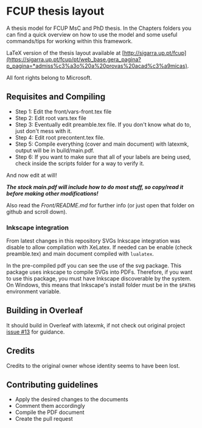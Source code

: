 # FCUP thesis layout

A thesis model for FCUP MsC and PhD thesis. In the Chapters folders you can find a quick overview on how to use the model
and some useful commands/tips for working within this framework.

LaTeX version of the thesis layout available at [http://sigarra.up.pt/fcup](https://sigarra.up.pt/fcup/pt/web_base.gera_pagina?p_pagina=*admiss%c3%a3o%20a%20provas%20acad%c3%a9micas).

All font rights belong to Microsoft.

## Requisites and Compiling

- Step 1: Edit the front/vars-front.tex file
- Step 2: Edit root vars.tex file
- Step 3: Eventually edit preamble.tex file. If you don't know what do to, just
  don't mess with it.
- Step 4: Edit root precontent.tex file.
- Step 5: Compile everything (cover and main document) with latexmk, output will be in build/main.pdf.
- Step 6: If you want to make sure that all of your labels are being used, check inside the scripts folder for a way to verify it.

And now edit at will!

**_The stock main.pdf will include how to do most stuff, so copy/read it before making other modifications!_**

Also read the _Front/README.md_ for further info (or just open that folder on
github and scroll down).


### Inkscape integration

From latest changes in this repository SVGs Inkscape integration was disable to allow compilation with XeLatex.
If needed can be enable (check preamble.tex) and main document compiled with `lualatex`.

In the pre-compiled pdf you can see the use of the svg package. This package
uses inkscape to compile SVGs into PDFs. Therefore, if you want to use this
package, you must have Inkscape discoverable by the system. On Windows, this
means that Inkscape's install folder must be in the `$PATH$` environment variable.

## Building in Overleaf

It should build in Overleaf with latexmk, if not check out original project [issue #13](https://github.com/ruilvo/FCUP_Thesis_LaTeX/issues/13#issuecomment-1364491199)
for guidance.

## Credits

Credits to the original owner whose identity seems to have been lost.

## Contributing guidelines

- Apply the desired changes to the documents
- Comment them accordingly
- Compile the PDF document
- Create the pull request
